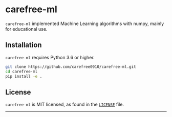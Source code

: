 # carefree-ml

`carefree-ml` implemented Machine Learning algorithms with numpy, mainly for educational use.


## Installation

`carefree-ml` requires Python 3.6 or higher.

```bash
git clone https://github.com/carefree0910/carefree-ml.git
cd carefree-ml
pip install -e .
```


## License

`carefree-ml` is MIT licensed, as found in the [`LICENSE`](https://github.com/carefree0910/carefree-learn/blob/master/LICENSE) file.

---
